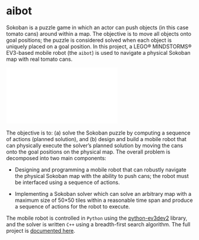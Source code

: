# aibot

Sokoban is a puzzle game in which an actor can push objects (in this case tomato cans) around within a map. The objective is to move all objects onto goal positions; the puzzle is considered solved when each object is uniquely placed on a goal position. In this project, a LEGO® MINDSTORMS® EV3-based mobile robot (the `aibot`) is used to navigate a physical Sokoban map with real tomato cans.

![aibot][img-aibot]

The objective is to: (a) solve the Sokoban puzzle by computing a sequence of actions (planned solution), and (b) design and build a mobile robot that can physically execute the solver’s planned solution by moving the cans onto the goal positions on the physical map. The overall problem is decomposed into two main components:

- Designing and programming a mobile robot that can robustly navigate the physical Sokoban map with the ability to push cans; the robot must be interfaced using a sequence of actions.

- Implementing a Sokoban solver which can solve an arbitrary map with a maximum size of 50×50 tiles within a reasonable time span and produce a sequence of actions for the robot to execute.

The mobile robot is controlled in `Python` using the [python-ev3dev2] library, and the solver is written `C++` using a breadth-first search algorithm. The full project is [documented here][project-pdf].

<!-- LINKS -->

[project-pdf]: /assets/rb-aibot-report.pdf
[python-ev3dev2]: https://github.com/ev3dev/ev3dev-lang-python
[img-aibot]: /assets/img/robot-overview.pdf
